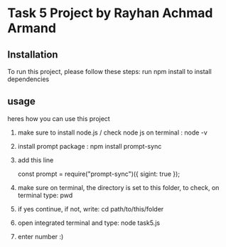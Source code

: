 # Task 5 Project by Rayhan Achmad Armand

## Installation

To run this project, please follow these steps:
run npm install to install dependencies

## usage

heres how you can use this project

1. make sure to install node.js / check node js on terminal : node -v

2. install prompt package : npm install prompt-sync

3. add this line

   const prompt = require("prompt-sync")({ sigint: true });

4. make sure on terminal, the directory is set to this folder, to check, on terminal
   type: pwd

5. if yes continue, if not, write: cd path/to/this/folder

6. open integrated terminal and type: node task5.js

7. enter number :)
